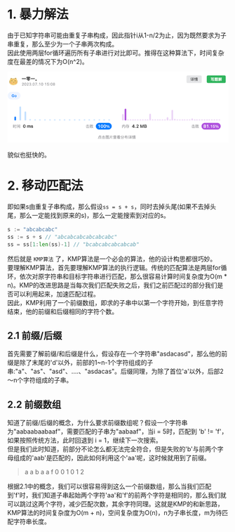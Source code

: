 # 1. 暴力解法
由于已知字符串可能由重复子串构成，因此指针i从1-n/2为止，因为既然要求为子串重复，那么至少为一个子串两次构成。  
因此使用两层for循环遍历所有子串进行对比即可。推得在这种算法下，时间复杂度在最差的情况下为O(n^2)。  

![img.png](img.png)

貌似也挺快的。  

# 2. 移动匹配法  
即如果s由重复子串构成，那么假设`ss = s + s`，同时去掉头尾(如果不去掉头尾，那么一定能找到原来的s)，那么一定能搜索到对应的s。
```go
s := "abcabcabc"
ss := s + s // "abcabcabcabcabcabc"
ss = ss[1:len(ss)-1] // "bcabcabcabcabcab"
```  
然后就是 `KMP算法` 了，KMP算法是一个必会的算法，他的设计构思都很巧妙。  
要理解KMP算法，首先要理解KMP算法的执行逻辑。传统的匹配算法是两层for循环，依次对原字符串和目标字符串进行匹配，那么很容易计算时间复杂度为O(m * n)。KMP的改进思路是当每次我们匹配失败之后，我们之前匹配过的部分我们是否可以利用起来，加速匹配过程。  
因此，KMP利用了一个前缀数组，即求的子串中以第一个字符开始，到任意字符结束，他的前缀和后缀相同的字符个数。  

## 2.1 前缀/后缀
首先需要了解前缀/和后缀是什么，假设存在一个字符串"asdacasd"，那么他的前缀是除了末尾的'd'以外，前部的1~n-1个字符组成的子串:"a"、"as"、"asd"、....、"asdacas"。后缀同理，为除了首位'a'以外，后部2～n个字符组成的子串。  

## 2.2 前缀数组  
知道了前缀/后缀的概念，为什么要求前缀数组呢？假设一个字符串为"aabaabaabaaf"，需要匹配的子串为"aabaaf"，当i = 5时，匹配到 'b' != 'f'，如果按照传统方法，此时回退到 i = 1，继续下一次搜索。  
但是我们此时知道，前部分不论怎么都无法完全符合，但是失败的'b'与前两个字母组成的'aab'是匹配的，因此如何利用这个'aa'呢，这时候就用到了前缀。  
> a a b a a f
> 0 0 1 0 1 2  

根据2.1中的概念，我们可以很容易得到这么一个前缀数组，那么当我们匹配到'f'时，我们知道子串起始两个字符'aa'和'f'的前两个字符是相同的，那么我们就可以跳过这两个字符，减少匹配次数，其余字符同理。这就是KMP的和新思路，KMP算法的时间复杂度为O(m + n)，空间复杂度为O(n)，n为子串长度，m为待匹配字符串长度。  
